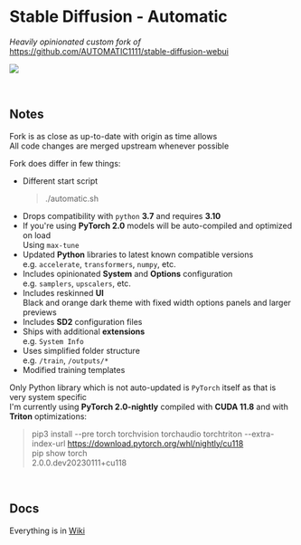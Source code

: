 # Stable Diffusion - Automatic

*Heavily opinionated custom fork of* <https://github.com/AUTOMATIC1111/stable-diffusion-webui>  

![](wiki/images/README.jpg)

<br>

## Notes

Fork is as close as up-to-date with origin as time allows  
All code changes are merged upstream whenever possible  

Fork does differ in few things:

- Different start script  
  > ./automatic.sh  
- Drops compatibility with `python` **3.7** and requires **3.10**  
- If you're using **PyTorch 2.0** models will be auto-compiled and optimized on load  
  Using `max-tune` 
- Updated **Python** libraries to latest known compatible versions  
  e.g. `accelerate`, `transformers`, `numpy`, etc.  
- Includes opinionated **System** and **Options** configuration  
  e.g. `samplers`, `upscalers`, etc.  
- Includes reskinned **UI**  
  Black and orange dark theme with fixed width options panels and larger previews  
- Includes **SD2** configuration files  
- Ships with additional **extensions**  
  e.g. `System Info`  
- Uses simplified folder structure  
  e.g. `/train`, `/outputs/*`  
- Modified training templates  

Only Python library which is not auto-updated is `PyTorch` itself as that is very system specific  
I'm currently using **PyTorch 2.0-nightly** compiled with **CUDA 11.8** and with **Triton** optimizations:

> pip3 install --pre torch torchvision torchaudio torchtriton --extra-index-url https://download.pytorch.org/whl/nightly/cu118  
> pip show torch  
> 2.0.0.dev20230111+cu118  


<br>

## Docs

Everything is in [Wiki](https://github.com/AUTOMATIC1111/stable-diffusion-webui/wiki)
